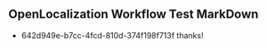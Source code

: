 ## OpenLocalization Workflow Test MarkDown
* 642d949e-b7cc-4fcd-810d-374f198f713f thanks!

<!--HONumber=Jul16_HO2-->



